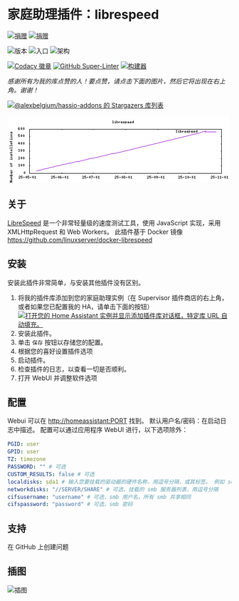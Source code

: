 # 家庭助理插件：librespeed

[![捐赠][donation-badge]](https://www.buymeacoffee.com/alexbelgium)
[![捐赠][paypal-badge]](https://www.paypal.com/donate/?hosted_button_id=DZFULJZTP3UQA)

![版本](https://img.shields.io/badge/dynamic/json?label=Version&query=%24.version&url=https%3A%2F%2Fraw.githubusercontent.com%2Falexbelgium%2Fhassio-addons%2Fmaster%2Flibrespeed%2Fconfig.json)
![入口](https://img.shields.io/badge/dynamic/json?label=Ingress&query=%24.ingress&url=https%3A%2F%2Fraw.githubusercontent.com%2Falexbelgium%2Fhassio-addons%2Fmaster%2Flibrespeed%2Fconfig.json)
![架构](https://img.shields.io/badge/dynamic/json?color=success&label=Arch&query=%24.arch&url=https%3A%2F%2Fraw.githubusercontent.com%2Falexbelgium%2Fhassio-addons%2Fmaster%2Flibrespeed%2Fconfig.json)

[![Codacy 徽章](https://app.codacy.com/project/badge/Grade/9c6cf10bdbba45ecb202d7f579b5be0e)](https://www.codacy.com/gh/alexbelgium/hassio-addons/dashboard?utm_source=github.com&utm_medium=referral&utm_content=alexbelgium/hassio-addons&utm_campaign=Badge_Grade)
[![GitHub Super-Linter](https://img.shields.io/github/actions/workflow/status/alexbelgium/hassio-addons/weekly-supelinter.yaml?label=Lint%20code%20base)](https://github.com/alexbelgium/hassio-addons/actions/workflows/weekly-supelinter.yaml)
[![构建器](https://img.shields.io/github/actions/workflow/status/alexbelgium/hassio-addons/onpush_builder.yaml?label=Builder)](https://github.com/alexbelgium/hassio-addons/actions/workflows/onpush_builder.yaml)

[donation-badge]: https://img.shields.io/badge/Buy%20me%20a%20coffee%20(no%20paypal)-%23d32f2f?logo=buy-me-a-coffee&style=flat&logoColor=white
[paypal-badge]: https://img.shields.io/badge/Buy%20me%20a%20coffee%20with%20Paypal-0070BA?logo=paypal&style=flat&logoColor=white

_感谢所有为我的库点赞的人！要点赞，请点击下面的图片，然后它将出现在右上角。谢谢！_

[![@alexbelgium/hassio-addons 的 Stargazers 库列表](https://raw.githubusercontent.com/alexbelgium/hassio-addons/master/.github/stars2.svg)](https://github.com/alexbelgium/hassio-addons/stargazers)

![下载演变](https://raw.githubusercontent.com/alexbelgium/hassio-addons/master/librespeed/stats.png)

## 关于

[LibreSpeed](https://github.com/librespeed/speedtest) 是一个非常轻量级的速度测试工具，使用 JavaScript 实现，采用 XMLHttpRequest 和 Web Workers。
此插件基于 Docker 镜像 https://github.com/linuxserver/docker-librespeed

## 安装

安装此插件非常简单，与安装其他插件没有区别。

1. 将我的插件库添加到您的家庭助理实例（在 Supervisor 插件商店的右上角，或者如果您已配置我的 HA，请单击下面的按钮）
   [![打开您的 Home Assistant 实例并显示添加插件库对话框，特定库 URL 自动填充。](https://my.home-assistant.io/badges/supervisor_add_addon_repository.svg)](https://my.home-assistant.io/redirect/supervisor_add_addon_repository/?repository_url=https%3A%2F%2Fgithub.com%2Falexbelgium%2Fhassio-addons)
2. 安装此插件。
3. 单击 `保存` 按钮以存储您的配置。
4. 根据您的喜好设置插件选项
5. 启动插件。
6. 检查插件的日志，以查看一切是否顺利。
7. 打开 WebUI 并调整软件选项

## 配置

Webui 可以在 <http://homeassistant:PORT> 找到。
默认用户名/密码：在启动日志中描述。
配置可以通过应用程序 WebUI 进行，以下选项除外：

```yaml
PGID: user
GPID: user
TZ: timezone
PASSWORD: "" # 可选
CUSTOM_RESULTS: false # 可选
localdisks: sda1 # 输入您要挂载的驱动器的硬件名称，用逗号分隔，或其标签。 例如 sda1, sdb1, MYNAS...
networkdisks: "//SERVER/SHARE" # 可选，挂载的 smb 服务器列表，用逗号分隔
cifsusername: "username" # 可选，smb 用户名，所有 smb 共享相同
cifspassword: "password" # 可选，smb 密码
```

## 支持

在 GitHub 上创建问题

## 插图

![插图](https://speedtest.fdossena.com/mpot_v6.gif)

[库]: https://github.com/alexbelgium/hassio-addons